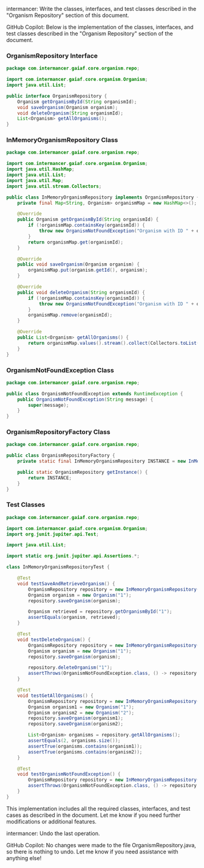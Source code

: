 intermancer: Write the classes, interfaces, and test classes described in the "Organism Repository" section of this document.

GitHub Copilot: Below is the implementation of the classes, interfaces, and test classes described in the "Organism Repository" section of the document.

### OrganismRepository Interface
```java
package com.intermancer.gaiaf.core.organism.repo;

import com.intermancer.gaiaf.core.organism.Organism;
import java.util.List;

public interface OrganismRepository {
    Organism getOrganismById(String organismId);
    void saveOrganism(Organism organism);
    void deleteOrganism(String organismId);
    List<Organism> getAllOrganisms();
}
```

### InMemoryOrganismRepository Class
```java
package com.intermancer.gaiaf.core.organism.repo;

import com.intermancer.gaiaf.core.organism.Organism;
import java.util.HashMap;
import java.util.List;
import java.util.Map;
import java.util.stream.Collectors;

public class InMemoryOrganismRepository implements OrganismRepository {
    private final Map<String, Organism> organismMap = new HashMap<>();

    @Override
    public Organism getOrganismById(String organismId) {
        if (!organismMap.containsKey(organismId)) {
            throw new OrganismNotFoundException("Organism with ID " + organismId + " not found.");
        }
        return organismMap.get(organismId);
    }

    @Override
    public void saveOrganism(Organism organism) {
        organismMap.put(organism.getId(), organism);
    }

    @Override
    public void deleteOrganism(String organismId) {
        if (!organismMap.containsKey(organismId)) {
            throw new OrganismNotFoundException("Organism with ID " + organismId + " not found.");
        }
        organismMap.remove(organismId);
    }

    @Override
    public List<Organism> getAllOrganisms() {
        return organismMap.values().stream().collect(Collectors.toList());
    }
}
```

### OrganismNotFoundException Class
```java
package com.intermancer.gaiaf.core.organism.repo;

public class OrganismNotFoundException extends RuntimeException {
    public OrganismNotFoundException(String message) {
        super(message);
    }
}
```

### OrganismRepositoryFactory Class
```java
package com.intermancer.gaiaf.core.organism.repo;

public class OrganismRepositoryFactory {
    private static final InMemoryOrganismRepository INSTANCE = new InMemoryOrganismRepository();

    public static OrganismRepository getInstance() {
        return INSTANCE;
    }
}
```

### Test Classes
```java
package com.intermancer.gaiaf.core.organism.repo;

import com.intermancer.gaiaf.core.organism.Organism;
import org.junit.jupiter.api.Test;

import java.util.List;

import static org.junit.jupiter.api.Assertions.*;

class InMemoryOrganismRepositoryTest {

    @Test
    void testSaveAndRetrieveOrganism() {
        OrganismRepository repository = new InMemoryOrganismRepository();
        Organism organism = new Organism("1");
        repository.saveOrganism(organism);

        Organism retrieved = repository.getOrganismById("1");
        assertEquals(organism, retrieved);
    }

    @Test
    void testDeleteOrganism() {
        OrganismRepository repository = new InMemoryOrganismRepository();
        Organism organism = new Organism("1");
        repository.saveOrganism(organism);

        repository.deleteOrganism("1");
        assertThrows(OrganismNotFoundException.class, () -> repository.getOrganismById("1"));
    }

    @Test
    void testGetAllOrganisms() {
        OrganismRepository repository = new InMemoryOrganismRepository();
        Organism organism1 = new Organism("1");
        Organism organism2 = new Organism("2");
        repository.saveOrganism(organism1);
        repository.saveOrganism(organism2);

        List<Organism> organisms = repository.getAllOrganisms();
        assertEquals(2, organisms.size());
        assertTrue(organisms.contains(organism1));
        assertTrue(organisms.contains(organism2));
    }

    @Test
    void testOrganismNotFoundException() {
        OrganismRepository repository = new InMemoryOrganismRepository();
        assertThrows(OrganismNotFoundException.class, () -> repository.getOrganismById("nonexistent"));
    }
}
```

This implementation includes all the required classes, interfaces, and test cases as described in the document. Let me know if you need further modifications or additional features.

intermancer: Undo the last operation.

GitHub Copilot: No changes were made to the file OrganismRepository.java, so there is nothing to undo. Let me know if you need assistance with anything else!